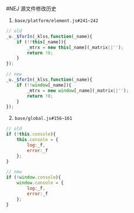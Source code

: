 #NEJ 源文件修改历史

1. `base/platform/element.js#241~242`

```javascript
// old
_u._$forIn(_klss,function(_name){
    if (!!this[_name]){
        _mtrx = new this[_name](_matrix||'');
        return !0;
    }
});

// new
_u._$forIn(_klss,function(_name){
    if (!!window[_name]){
        _mtrx = new window[_name](_matrix||'');
        return !0;
    }
});
```

2. `base/global.js#156~161`

```javascript
// old
if (!this.console){
    this.console = {
        log:_f,
        error:_f
    };
}

// new
if (!window.console){
    window.console = {
        log:_f,
        error:_f
    };
}
```
